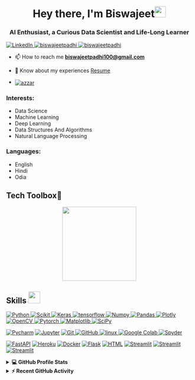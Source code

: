 <h1 align="center">Hey there, I'm Biswajeet<img src="https://raw.githubusercontent.com/MartinHeinz/MartinHeinz/master/wave.gif" width="30px"></h1>
<h3 align="center">AI Enthusiast, a Curious Data Scientist and Life-Long Learner</h3>
<a href="https://www.linkedin.com/in/biswajeetpadhi/" target="_blank"><img alt="LinkedIn" 
	src="https://img.shields.io/badge/LinkedIn-0077B5?style=for-the-badge&logo=linkedin&logoColor=white">
	</a>  
<a href="https://twitter.com/biswajeetpadhi" target="blank">
	<img src="https://img.shields.io/twitter/follow/biswajeetpadhi?logo=twitter&style=for-the-badge" alt="biswajeetpadhi" />
	</a> 
<a href="https://leetcode.com/biswajeetpadhi" target="blank">
	<img src="https://img.shields.io/badge/dynamic/json?style=for-the-badge&labelColor=black&color=%23ffa116&label=Solved&query=solvedOverTotal&url=https%3A%2F%2Fleetcode-badge.vercel.app%2Fapi%2Fusers%2Fbiswajeetpadhi&logo=leetcode&logoColor=yellow" alt="biswajeetpadhi" />
	</a> 

- 📫 How to reach me **biswajeetpadhi100@gmail.com**

- 📄 Know about my experiences <a href="https://drive.google.com/file/d/12FPNdtDLHtM5gPi6Z9UvsQtYFa7uiic2/view?usp=sharing" target="blank">Resume</a>

- <a href="https://wa.me/919777223392" target="blank"><img align="center"
         src="https://img.shields.io/badge/whatsapp-4B7F1.svg?style=for-the-badge&logo=whatsapp&logoColor=white"
         alt="azzar" />
	 </a>

<h3 align="left">Interests:</h3>

- Data Science 
- Machine Learning
- Deep Learning
- Data Structures And Algorithms 
- Natural Language Processing

<h3 align="left">Languages:</h3>

- English
- Hindi
- Odia

## **Tech Toolbox🧰**<br>
<p align='center'>
<img src="https://media.giphy.com/media/TEnXkcsHrP4YedChhA/giphy.gif" width="200" height="200" frameBorder="0" class="giphy-embed" allowFullScreen></img></p>

<h2> Skills <img src = "https://media2.giphy.com/media/QssGEmpkyEOhBCb7e1/giphy.gif?cid=ecf05e47a0n3gi1bfqntqmob8g9aid1oyj2wr3ds3mg700bl&rid=giphy.gif" width = 32px> </h2>

   <a href="https://www.python.org" target="_blank">
    <img alt="Python" src="https://img.shields.io/badge/Python-3776AB?style=for-the-badge&logo=python&logoColor=white">
  </a>

   <a href="https://scikit-learn.org/" target="_blank">
    <img alt="Scikit" src="https://img.shields.io/badge/scikit_learn-F7931E?style=for-the-badge&logo=scikit-learn&logoColor=white">
  </a>

   <a href="https://keras.io/" target="_blank">
    <img alt="Keras" src="https://img.shields.io/badge/Keras-D00000?style=for-the-badge&logo=Keras&logoColor=white">
  </a>
  <a href="https://www.tensorflow.org" target="_blank"> <img src="https://img.shields.io/badge/TensorFlow-FF6F00?style=for-the-badge&logo=TensorFlow&logoColor=white" alt="tensorflow"/> 
  </a>
   <a href="https://numpy.org/" target="_blank">
    <img alt="Numpy" src="https://img.shields.io/badge/Numpy-777BB4?style=for-the-badge&logo=numpy&logoColor=white">
  </a>

   <a href="https://pandas.pydata.org/" target="_blank">
    <img alt="Pandas" src="https://img.shields.io/badge/Pandas-2C2D72?style=for-the-badge&logo=pandas&logoColor=white">

   <a href="https://plotly.com/" target="_blank">
    <img alt="Plotly" src="https://img.shields.io/badge/Plotly-239120?style=for-the-badge&logo=plotly&logoColor=white">
  </a>
   <a href="https://opencv.org/" target="_blank">
    <img alt="OpenCV" src="https://img.shields.io/badge/OpenCV-27338e?style=for-the-badge&logo=OpenCV&logoColor=white">
  </a>
  <a href="https://pytorch.org/" target="_blank"> <img src="https://img.shields.io/badge/PyTorch-EE4C2C?style=for-the-badge&logo=PyTorch&logoColor=white" alt="Pytorch"/> </a>
  <a href="https://matplotlib.org/" target="_blank"> <img src="https://img.shields.io/badge/Matplotlib-%23ffffff.svg?style=for-the-badge&logo=Matplotlib&logoColor=black" alt="Matplotlib"/> </a>
  <a href="https://scipy.org/" target="_blank"> <img src="https://img.shields.io/badge/SciPy-%230C55A5.svg?style=for-the-badge&logo=scipy&logoColor=%white" alt="SciPy"/> </a>
  
<a href="https://www.jetbrains.com/pycharm/" target="_blank"> <img src="https://img.shields.io/badge/PyCharm-000000.svg?&style=for-the-badge&logo=PyCharm&logoColor=white" alt="Pycharm"/></a>
<a href="https://jupyter.org/" target="_blank">
    <img alt="Jupyter" src="https://img.shields.io/badge/Jupyter-F37626.svg?&style=for-the-badge&logo=Jupyter&logoColor=white"></a>
<a href="https://git-scm.com/" target="_blank"> <img src="https://img.shields.io/badge/GIT-E44C30?style=for-the-badge&logo=git&logoColor=white" alt="Git"/> </a>
<a href="https://github.com/" target="_blank"> <img src="https://img.shields.io/badge/GitHub-100000?style=for-the-badge&logo=github&logoColor=white" alt="GitHub"/>
<a href="https://www.linux.org/" target="_blank"> <img src="https://img.shields.io/badge/Linux-FCC624?style=for-the-badge&logo=linux&logoColor=black" alt="linux"/> </a>
<a href="https://colab.research.google.com/notebooks/" target="_blank"> <img src="https://img.shields.io/badge/Colab-F9AB00?style=for-the-badge&logo=googlecolab&color=525252" alt="Google Colab"/> </a>
<a href="https://docs.anaconda.com/anaconda/user-guide/tasks/integration/spyder/#:~:text=Spyder%2C%20the%20Scientific%20Python%20Development,%2C%20debugging%2C%20and%20introspection%20features.&text=Spyder%20is%20also%20pre%2Dinstalled,which%20is%20included%20in%20Anaconda." target="_blank"> <img src="https://img.shields.io/badge/conda-342B029.svg?&style=for-the-badge&logo=anaconda&logoColor=white" alt="Spyder"/> </a>
<p/>
<p align='left'>
<a href="https://fastapi.tiangolo.com/"><img alt="FastAPI" src="https://img.shields.io/badge/FastAPI-005571?style=for-the-badge&logo=fastapi"></a>
<a href="https://www.heroku.com/"><img alt="Heroku" src="https://img.shields.io/badge/Heroku-430098?style=for-the-badge&logo=heroku&logoColor=white"></a>
<a href="https://www.docker.com/"><img alt="Docker" src="https://img.shields.io/badge/Docker-2CA5E0?style=for-the-badge&logo=docker&logoColor=white"></a>
<a href="https://www.flask.com/"><img alt="Flask" src="https://img.shields.io/badge/Flask-000000?style=for-the-badge&logo=flask&logoColor=white"></a>
<a href="https://html.com/"><img alt="HTML" src="https://img.shields.io/badge/-HTML-c58545?style=for-the-badge&logo=html5&logoColor=c58545&labelColor=282828"></a>
<a href="https://streamlit.io/" target="_blank"><img alt="Streamlit" src="https://img.shields.io/badge/Streamlit-FF4B4B?style=for-the-badge&logo=Streamlit&logoColor=white"></a>
<a href="https://www.mongodb.com/" target="_blank"><img alt="Streamlit" src="https://img.shields.io/badge/MongoDB-%234ea94b.svg?style=for-the-badge&logo=mongodb&logoColor=white"></a>
<a href="https://www.mysql.com/" target="_blank"><img alt="Streamlit" src="https://img.shields.io/badge/mysql-%2300f.svg?style=for-the-badge&logo=mysql&logoColor=white"></a>

</p>

<details> 
  <summary><b>💻 GitHub Profile Stats</b></summary>
  <br/>
  <p align="left">
    <a href="https://github.com/biswajeetpadhi/github-readme-stats"><img alt="Biswajeet's Github Stats" src="https://github-readme-stats.vercel.app/api?username=biswajeetpadhi&show_icons=true&count_private=true&theme=default" height="192px"/></a>

<img src="https://github-readme-stats.vercel.app/api/top-langs?username=biswajeetpadhi&show_icons=true&locale=en&layout=compact&theme=default" alt="biswajeetpadhi" height="192px"/>
  <br/>
  </p>
</details>


<details>
  <summary><b>⚡ Recent GitHub Activity</b></summary>
  <br/>
   <a href="https://github.com/biswajeetpadhi"><img alt="Biswajeet's Activity Graph" src="https://activity-graph.herokuapp.com/graph?username=biswajeetpadhi&custom_title=Biswajeet's%20Contribution%20Graph&theme=default" /></a>
  <br/>

</details>
